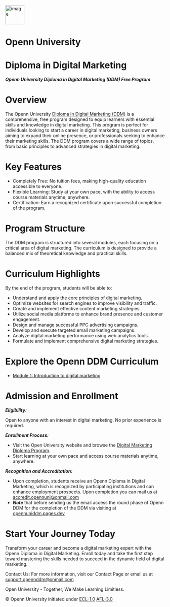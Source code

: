 <img src="./img/k5vzrqrsbmqjth7qgmkt0ve7pvuk.png" alt="image" width="60" height="auto">

# Openn University

# Diploma in Digital Marketing

***Openn University Diploma in Digital Marketing (DDM) Free Program***

# Overview

The Openn University [Diploma in Digital Marketing (DDM)](M1/L1/Intro.md) is a comprehensive, free program designed to equip learners with essential skills and knowledge in digital marketing. This program is perfect for individuals looking to start a career in digital marketing, business owners aiming to expand their online presence, or professionals seeking to enhance their marketing skills. The DDM program covers a wide range of topics, from basic principles to advanced strategies in digital marketing.

# Key Features

- Completely Free: No tuition fees, making high-quality education accessible to everyone.
- Flexible Learning: Study at your own pace, with the ability to access course materials anytime, anywhere.
- Certification: Earn a recognized certificate upon successful completion of the program.

# Program Structure

The DDM program is structured into several modules, each focusing on a critical area of digital marketing. The curriculum is designed to provide a balanced mix of theoretical knowledge and practical skills.

# Curriculum Highlights

By the end of the program, students will be able to:

- Understand and apply the core principles of digital marketing.
- Optimize websites for search engines to improve visibility and traffic.
- Create and implement effective content marketing strategies.
- Utilize social media platforms to enhance brand presence and customer engagement.
- Design and manage successful PPC advertising campaigns.
- Develop and execute targeted email marketing campaigns.
- Analyze digital marketing performance using web analytics tools.
- Formulate and implement comprehensive digital marketing strategies.

# Explore the Openn DDM Curriculum

- [Module 1: Introduction to digital marketing](M1/Intro.md)


# Admission and Enrollment

***Eligibility:*** 

Open to anyone with an interest in digital marketing. No prior experience is required.


***Enrollment Process:***

- Visit the Open University website and browse the [Digital Marketing Diploma Program](#).
- Start learning at your own pace and access course materials anytime, anywhere.

***Recognition and Accreditation:***

- Upon completion, students receive an Openn Diploma in Digital Marketing, which is recognized by participating institutions and can enhance employment prospects. Upon completion you can mail us at [accredit.opennuni@onmail.com](mailto:accredit.opennuni@onmail.com)
- ***Note*** that before sending us the email access the round phase of Openn DDM for the completion of the DDM via visiting at [opennuniddm.pages.dev](https://opennunidit.pages.dev)

# Start Your Journey Today

Transform your career and become a digital marketing expert with the Openn Diploma in Digital Marketing. Enroll today and take the first step toward mastering the skills needed to succeed in the dynamic field of digital marketing.

Contact Us: For more information, visit our Contact Page or email us at support.opennddm@onmail.com

Open University - Together, We Make Learning Limitless.


© Openn University initiated under [ECL-1.0](#) [AFL-3.0](#) 